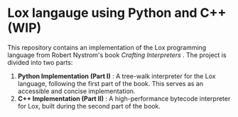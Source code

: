 # Lox langauge using Python and C++ (WIP)

This repository contains an implementation of the Lox programming language from Robert Nystrom's book  *Crafting Interpreters* . The project is divided into two parts:

1. **Python Implementation (Part I)** : A tree-walk interpreter for the Lox language, following the first part of the book. This serves as an accessible and concise implementation.
2. **C++ Implementation (Part II)** : A high-performance bytecode interpreter for Lox, built during the second part of the book.
